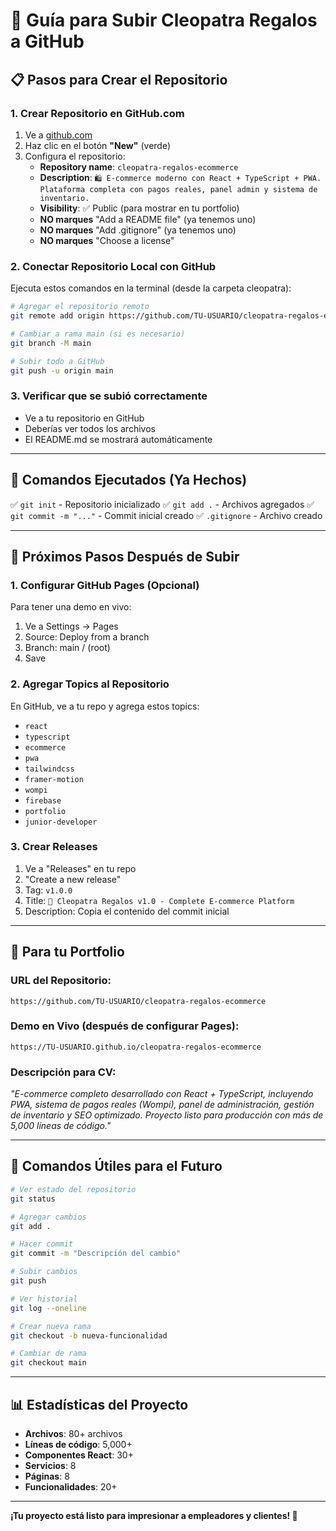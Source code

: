 # 🚀 **Guía para Subir Cleopatra Regalos a GitHub**

## 📋 **Pasos para Crear el Repositorio**

### **1. Crear Repositorio en GitHub.com**
1. Ve a [github.com](https://github.com)
2. Haz clic en el botón **"New"** (verde)
3. Configura el repositorio:
   - **Repository name**: `cleopatra-regalos-ecommerce`
   - **Description**: `🛍️ E-commerce moderno con React + TypeScript + PWA. Plataforma completa con pagos reales, panel admin y sistema de inventario.`
   - **Visibility**: ✅ Public (para mostrar en tu portfolio)
   - **NO marques** "Add a README file" (ya tenemos uno)
   - **NO marques** "Add .gitignore" (ya tenemos uno)
   - **NO marques** "Choose a license"

### **2. Conectar Repositorio Local con GitHub**
Ejecuta estos comandos en la terminal (desde la carpeta cleopatra):

```bash
# Agregar el repositorio remoto
git remote add origin https://github.com/TU-USUARIO/cleopatra-regalos-ecommerce.git

# Cambiar a rama main (si es necesario)
git branch -M main

# Subir todo a GitHub
git push -u origin main
```

### **3. Verificar que se subió correctamente**
- Ve a tu repositorio en GitHub
- Deberías ver todos los archivos
- El README.md se mostrará automáticamente

---

## 🎯 **Comandos Ejecutados (Ya Hechos)**

✅ `git init` - Repositorio inicializado
✅ `git add .` - Archivos agregados
✅ `git commit -m "..."` - Commit inicial creado
✅ `.gitignore` - Archivo creado

---

## 📝 **Próximos Pasos Después de Subir**

### **1. Configurar GitHub Pages (Opcional)**
Para tener una demo en vivo:
1. Ve a Settings → Pages
2. Source: Deploy from a branch
3. Branch: main / (root)
4. Save

### **2. Agregar Topics al Repositorio**
En GitHub, ve a tu repo y agrega estos topics:
- `react`
- `typescript`
- `ecommerce`
- `pwa`
- `tailwindcss`
- `framer-motion`
- `wompi`
- `firebase`
- `portfolio`
- `junior-developer`

### **3. Crear Releases**
1. Ve a "Releases" en tu repo
2. "Create a new release"
3. Tag: `v1.0.0`
4. Title: `🚀 Cleopatra Regalos v1.0 - Complete E-commerce Platform`
5. Description: Copia el contenido del commit inicial

---

## 🌟 **Para tu Portfolio**

### **URL del Repositorio:**
`https://github.com/TU-USUARIO/cleopatra-regalos-ecommerce`

### **Demo en Vivo (después de configurar Pages):**
`https://TU-USUARIO.github.io/cleopatra-regalos-ecommerce`

### **Descripción para CV:**
*"E-commerce completo desarrollado con React + TypeScript, incluyendo PWA, sistema de pagos reales (Wompi), panel de administración, gestión de inventario y SEO optimizado. Proyecto listo para producción con más de 5,000 líneas de código."*

---

## 🔧 **Comandos Útiles para el Futuro**

```bash
# Ver estado del repositorio
git status

# Agregar cambios
git add .

# Hacer commit
git commit -m "Descripción del cambio"

# Subir cambios
git push

# Ver historial
git log --oneline

# Crear nueva rama
git checkout -b nueva-funcionalidad

# Cambiar de rama
git checkout main
```

---

## 📊 **Estadísticas del Proyecto**

- **Archivos**: 80+ archivos
- **Líneas de código**: 5,000+
- **Componentes React**: 30+
- **Servicios**: 8
- **Páginas**: 8
- **Funcionalidades**: 20+

---

**¡Tu proyecto está listo para impresionar a empleadores y clientes! 🚀**